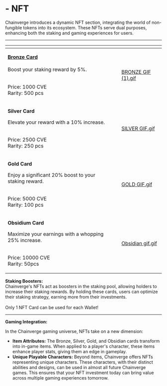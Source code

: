 # - NFT

Chainverge introduces a dynamic NFT section, integrating the world of non-fungible tokens into its ecosystem. These NFTs serve dual purposes, enhancing both the staking and gaming experiences for users.

***

<table data-view="cards"><thead><tr><th></th><th></th><th></th><th data-hidden data-card-cover data-type="files"></th></tr></thead><tbody><tr><td><p><a data-footnote-ref href="#user-content-fn-1"><strong>Bronze Card</strong></a><br><br>Boost your staking reward by 5%.</p><p></p><p><br>Price: 1000 CVE<br>Rarity: 500 pcs</p></td><td></td><td></td><td><a href="../.gitbook/assets/BRONZE GIF (1).gif">BRONZE GIF (1).gif</a></td></tr><tr><td><p><strong>Silver Card</strong></p><p></p><p>Elevate your reward with a 10% increase.</p><p></p><p><br>Price: 2500 CVE<br>Rarity: 250 pcs</p></td><td></td><td></td><td><a href="../.gitbook/assets/SILVER GIF.gif">SILVER GIF.gif</a></td></tr><tr><td><p><strong>Gold Card</strong></p><p></p><p>Enjoy a significant 20% boost to your staking reward.</p><p><br>Price: 5000 CVE<br>Rarity: 100 pcs</p></td><td></td><td></td><td><a href="../.gitbook/assets/GOLD GIF.gif">GOLD GIF.gif</a></td></tr><tr><td><p><strong>Obsidium Card</strong></p><p></p><p>Maximize your earnings with a whopping 25% increase.</p><p><br>Price: 10000 CVE<br>Rarity: 50pcs</p></td><td></td><td></td><td><a href="../.gitbook/assets/Obsidian gif.gif">Obsidian gif.gif</a></td></tr></tbody></table>

**Staking Boosters:**\
Chainverge's NFTs act as boosters in the staking pool, allowing holders to increase their staking rewards. By holding these cards, users can optimize their staking strategy, earning more from their investments.\
\
Only 1 NFT Card can be used for each Wallet!

***

**Gaming Integration:**

In the Chainverge gaming universe, NFTs take on a new dimension:

* **Item Attributes:** The Bronze, Silver, Gold, and Obsidian cards transform into in-game items. When applied to a player's character, these items enhance player stats, giving them an edge in gameplay.
* **Unique Playable Characters:** Beyond items, Chainverge offers NFTs representing unique characters. These characters, with their distinct abilities and designs, can be used in almost all future Chainverge games. This ensures that your NFT investment today can bring value across multiple gaming experiences tomorrow.

[^1]: 
